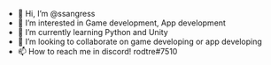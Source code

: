 - 👋 Hi, I’m @ssangress
- 👀 I’m interested in Game development, App development
- 🌱 I’m currently learning Python and Unity
- 💞️ I’m looking to collaborate on game developing or app developing
- 📫 How to reach me in discord! rodtre#7510

<!---
ssangress/ssangress is a ✨ special ✨ repository because its `README.md` (this file) appears on your GitHub profile.
You can click the Preview link to take a look at your changes.
--->
